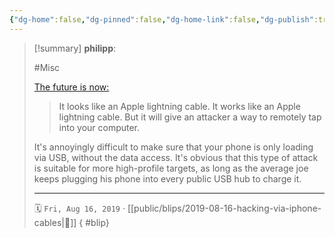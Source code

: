 ```yaml
---
{"dg-home":false,"dg-pinned":false,"dg-home-link":false,"dg-publish":true,"tags":["dgblip"],"created-date":"2019-08-16T00:00:00","disabled rules":["yaml-title","yaml-title-alias","file-name-heading"],"title":"philipp @ 2019-08-16","dg-permalink":"2019/08/16/hacking-via-iphone-cables/","updated-date":"2025-04-30T22:27:34","dg-path":"blips/2019-08-16-hacking-via-iphone-cables.md","permalink":"/2019/08/16/hacking-via-iphone-cables/","dgPassFrontmatter":true}
---
```


> [!summary] **philipp**:
>
> #Misc
>
> [The future is now:](https://www.vice.com/en_us/article/evj4qw/these-iphone-lightning-cables-will-hack-your-computer)
>
> > It looks like an Apple lightning cable. It works like an Apple lightning cable. But it will give an attacker a way to remotely tap into your computer.
>
> It's annoyingly difficult to make sure that your phone is only loading via USB, without the data access. It's obvious that this type of attack is suitable for more high-profile targets, as long as the average joe keeps plugging his phone into every public USB hub to charge it.
> - - -
>
> 🗓️ `Fri, Aug 16, 2019` · [[public/blips/2019-08-16-hacking-via-iphone-cables\|🔗]]
{ #blip}

